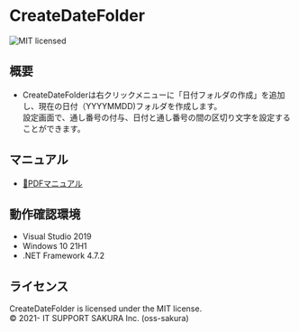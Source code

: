 CreateDateFolder
===============
![MIT licensed][shield-license]

概要
-----------------
 * CreateDateFolderは右クリックメニューに「日付フォルダの作成」を追加し、現在の日付（YYYYMMDD)フォルダを作成します。  
 設定画面で、通し番号の付与、日付と通し番号の間の区切り文字を設定することができます。

マニュアル
-----------------
* [🔗PDFマニュアル](CreateDateFolderManual_ja.pdf)

動作確認環境
---------------------
  * Visual Studio 2019
  * Windows 10 21H1
  * .NET Framework 4.7.2

ライセンス
-----------------
CreateDateFolder is licensed under the MIT license.  
&copy; 2021- IT SUPPORT SAKURA Inc. (oss-sakura)

[shield-license]: https://img.shields.io/badge/license-MIT-blue.svg